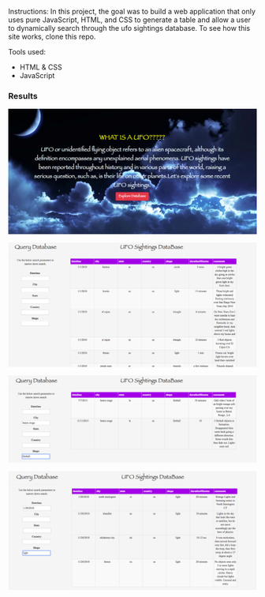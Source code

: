 Instructions: In this project, the goal was to build a web application that only uses pure JavaScript, HTML, and CSS to generate a table and allow a user to dynamically search through the ufo sightings database. To see how this site works, clone this repo. 

Tools used:
<ul>
<li>HTML & CSS</li>
<li>JavaScript</li>
</ul>

<h3>Results</h3>


![](pic/img_1.png)

![](pic/img_2.png)

![](pic/img_3.png)

![](pic/img_4.png)


